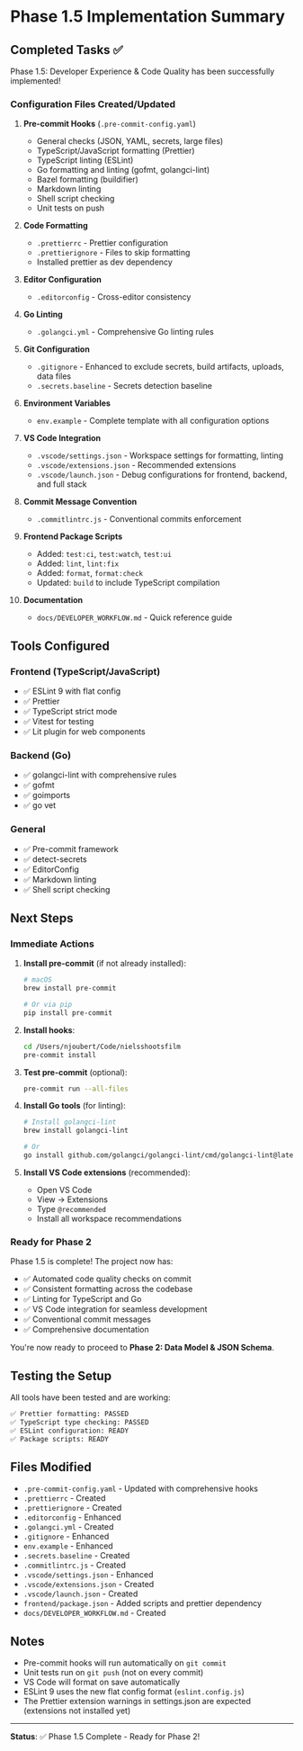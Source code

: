 # Phase 1.5 Implementation Summary

## Completed Tasks ✅

Phase 1.5: Developer Experience & Code Quality has been successfully implemented!

### Configuration Files Created/Updated

1. **Pre-commit Hooks** (`.pre-commit-config.yaml`)

   - General checks (JSON, YAML, secrets, large files)
   - TypeScript/JavaScript formatting (Prettier)
   - TypeScript linting (ESLint)
   - Go formatting and linting (gofmt, golangci-lint)
   - Bazel formatting (buildifier)
   - Markdown linting
   - Shell script checking
   - Unit tests on push

2. **Code Formatting**

   - `.prettierrc` - Prettier configuration
   - `.prettierignore` - Files to skip formatting
   - Installed prettier as dev dependency

3. **Editor Configuration**

   - `.editorconfig` - Cross-editor consistency

4. **Go Linting**

   - `.golangci.yml` - Comprehensive Go linting rules

5. **Git Configuration**

   - `.gitignore` - Enhanced to exclude secrets, build artifacts, uploads, data files
   - `.secrets.baseline` - Secrets detection baseline

6. **Environment Variables**

   - `env.example` - Complete template with all configuration options

7. **VS Code Integration**

   - `.vscode/settings.json` - Workspace settings for formatting, linting
   - `.vscode/extensions.json` - Recommended extensions
   - `.vscode/launch.json` - Debug configurations for frontend, backend, and full stack

8. **Commit Message Convention**

   - `.commitlintrc.js` - Conventional commits enforcement

9. **Frontend Package Scripts**

   - Added: `test:ci`, `test:watch`, `test:ui`
   - Added: `lint`, `lint:fix`
   - Added: `format`, `format:check`
   - Updated: `build` to include TypeScript compilation

10. **Documentation**
    - `docs/DEVELOPER_WORKFLOW.md` - Quick reference guide

## Tools Configured

### Frontend (TypeScript/JavaScript)

- ✅ ESLint 9 with flat config
- ✅ Prettier
- ✅ TypeScript strict mode
- ✅ Vitest for testing
- ✅ Lit plugin for web components

### Backend (Go)

- ✅ golangci-lint with comprehensive rules
- ✅ gofmt
- ✅ goimports
- ✅ go vet

### General

- ✅ Pre-commit framework
- ✅ detect-secrets
- ✅ EditorConfig
- ✅ Markdown linting
- ✅ Shell script checking

## Next Steps

### Immediate Actions

1. **Install pre-commit** (if not already installed):

   ```bash
   # macOS
   brew install pre-commit

   # Or via pip
   pip install pre-commit
   ```

2. **Install hooks**:

   ```bash
   cd /Users/njoubert/Code/nielsshootsfilm
   pre-commit install
   ```

3. **Test pre-commit** (optional):

   ```bash
   pre-commit run --all-files
   ```

4. **Install Go tools** (for linting):

   ```bash
   # Install golangci-lint
   brew install golangci-lint

   # Or
   go install github.com/golangci/golangci-lint/cmd/golangci-lint@latest
   ```

5. **Install VS Code extensions** (recommended):
   - Open VS Code
   - View → Extensions
   - Type `@recommended`
   - Install all workspace recommendations

### Ready for Phase 2

Phase 1.5 is complete! The project now has:

- ✅ Automated code quality checks on commit
- ✅ Consistent formatting across the codebase
- ✅ Linting for TypeScript and Go
- ✅ VS Code integration for seamless development
- ✅ Conventional commit messages
- ✅ Comprehensive documentation

You're now ready to proceed to **Phase 2: Data Model & JSON Schema**.

## Testing the Setup

All tools have been tested and are working:

```bash
✅ Prettier formatting: PASSED
✅ TypeScript type checking: PASSED
✅ ESLint configuration: READY
✅ Package scripts: READY
```

## Files Modified

- `.pre-commit-config.yaml` - Updated with comprehensive hooks
- `.prettierrc` - Created
- `.prettierignore` - Created
- `.editorconfig` - Enhanced
- `.golangci.yml` - Created
- `.gitignore` - Enhanced
- `env.example` - Enhanced
- `.secrets.baseline` - Created
- `.commitlintrc.js` - Created
- `.vscode/settings.json` - Enhanced
- `.vscode/extensions.json` - Created
- `.vscode/launch.json` - Created
- `frontend/package.json` - Added scripts and prettier dependency
- `docs/DEVELOPER_WORKFLOW.md` - Created

## Notes

- Pre-commit hooks will run automatically on `git commit`
- Unit tests run on `git push` (not on every commit)
- VS Code will format on save automatically
- ESLint 9 uses the new flat config format (`eslint.config.js`)
- The Prettier extension warnings in settings.json are expected (extensions not installed yet)

---

**Status**: ✅ Phase 1.5 Complete - Ready for Phase 2!
